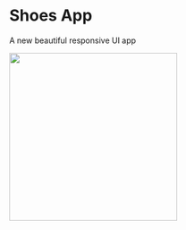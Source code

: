 # Shoes App

A new beautiful responsive UI app

<img src="https://user-images.githubusercontent.com/87839081/129057242-1a2aae55-bbc0-452d-a696-45872e7a6cde.gif" width="300">

